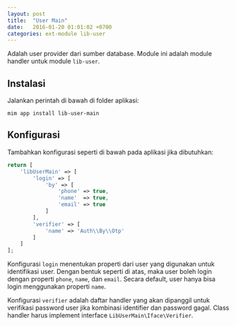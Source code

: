 ```yaml
---
layout: post
title:  "User Main"
date:   2016-01-20 01:01:02 +0700
categories: ext-module lib-user
---
```


Adalah user provider dari sumber database. Module ini adalah module handler
untuk module `lib-user`.

## Instalasi

Jalankan perintah di bawah di folder aplikasi:

```
mim app install lib-user-main
```

## Konfigurasi

Tambahkan konfigurasi seperti di bawah pada aplikasi jika dibutuhkan:

```php
return [
    'libUserMain' => [
        'login' => [
            'by' => [
                'phone' => true,
                'name'  => true,
                'email' => true
            ]
        ],
        'verifier' => [
            'name' => 'Auth\\By\\Otp'
        ]
    ]
];
```

Konfigurasi `login` menentukan properti dari user yang digunakan untuk identifikasi
user. Dengan bentuk seperti di atas, maka user boleh login dengan properti `phone`,
`name`, dan `email`. Secara default, user hanya bisa login menggunakan properti
`name`.

Konfigurasi `verifier` adalah daftar handler yang akan dipanggil untuk verifikasi
password user jika kombinasi identifier dan password gagal. Class handler harus
implement interface `LibUserMain\Iface\Verifier`.
